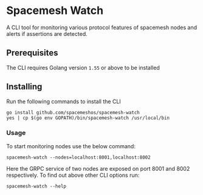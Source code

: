 # Spacemesh Watch

A CLI tool for monitoring various protocol features of spacemesh nodes and alerts if assertions are detected.

## Prerequisites

The CLI requires Golang version `1.55` or above to be installed

## Installing

Run the following commands to install the CLI

```
go install github.com/spacemeshos/spacemesh-watch
yes | cp $(go env GOPATH)/bin/spacemesh-watch /usr/local/bin
```

### Usage

To start monitoring nodes use the below command:

```
spacemesh-watch --nodes=localhost:8001,localhost:8002 
```

Here the GRPC service of two nodes are exposed on port 8001 and 8002 respectively. To find out above other CLI options run:

```
spacemesh-watch --help
```
